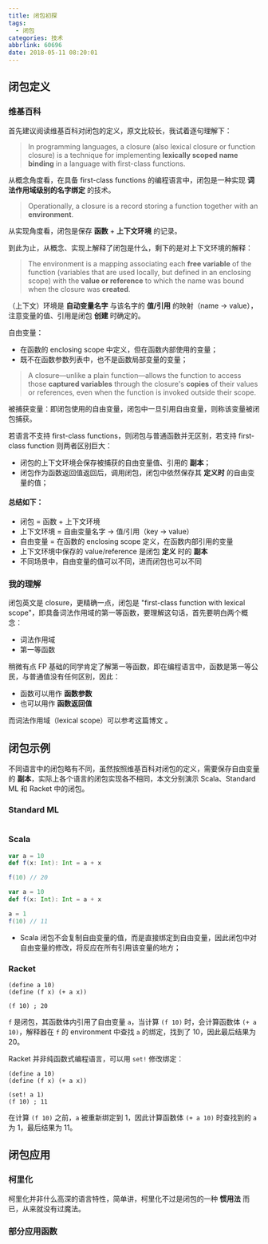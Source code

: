 ```yaml
---
title: 闭包初探
tags:
  - 闭包
categories: 技术
abbrlink: 60696
date: 2018-05-11 08:20:01
---
```


## 闭包定义

### 维基百科

首先建议阅读维基百科对闭包的定义，原文比较长，我试着逐句理解下：

>In programming languages, a closure (also lexical closure or function closure) is a technique for implementing **lexically scoped name binding** in a language with first-class functions.

从概念角度看，在具备 first-class functions 的编程语言中，闭包是一种实现 **词法作用域级别的名字绑定** 的技术。

<!-- more -->

>Operationally, a closure is a record storing a function together with an **environment**.

从实现角度看，闭包是保存 **函数** + **上下文环境** 的记录。

到此为止，从概念、实现上解释了闭包是什么，剩下的是对上下文环境的解释：

>The environment is a mapping associating each **free variable** of the function (variables that are used locally, but defined in an enclosing scope) with the **value or reference** to which the name was bound when the closure was **created**.

（上下文）环境是 **自动变量名字** 与该名字的 **值/引用** 的映射（name -> value），注意变量的值、引用是闭包 **创建** 时确定的。

自由变量：

* 在函数的 enclosing scope 中定义，但在函数内部使用的变量；
* 既不在函数参数列表中，也不是函数局部变量的变量；

>A closure—unlike a plain function—allows the function to access those **captured variables** through the closure's **copies** of their values or references, even when the function is invoked outside their scope.

被捕获变量：即闭包使用的自由变量，闭包中一旦引用自由变量，则称该变量被闭包捕获。

若语言不支持 first-class functions，则闭包与普通函数并无区别，若支持 first-class function 则两者区别巨大：

* 闭包的上下文环境会保存被捕获的自由变量值、引用的 **副本**；
* 闭包作为函数返回值返回后，调用闭包，闭包中依然保存其 **定义时** 的自由变量的值；

#### 总结如下：

* 闭包 = 函数 + 上下文环境
* 上下文环境 = 自由变量名字 -> 值/引用（key -> value）
* 自由变量 = 在函数的 enclosing scope 定义，在函数内部引用的变量
* 上下文环境中保存的 value/reference 是闭包 **定义** 时的 **副本**
* 不同场景中，自由变量的值可以不同，进而闭包也可以不同

### 我的理解

闭包英文是 closure，更精确一点，闭包是 "first-class function with lexical scope"，即具备词法作用域的第一等函数，要理解这句话，首先要明白两个概念：

* 词法作用域
* 第一等函数

稍微有点 FP 基础的同学肯定了解第一等函数，即在编程语言中，函数是第一等公民，与普通值没有任何区别，因此：

* 函数可以用作 **函数参数**
* 也可以用作 **函数返回值**

而词法作用域（lexical scope）可以参考这篇博文 []()。

## 闭包示例

不同语言中的闭包略有不同，虽然按照维基百科对闭包的定义，需要保存自由变量的 **副本**，实际上各个语言的闭包实现各不相同，本文分别演示 Scala、Standard ML 和 Racket 中的闭包。

### Standard ML

```ML

```

### Scala

```Scala
var a = 10
def f(x: Int): Int = a + x

f(10) // 20
```

```Scala
var a = 10
def f(x: Int): Int = a + x

a = 1
f(10) // 11
```

* Scala 闭包不会复制自由变量的值，而是直接绑定到自由变量，因此闭包中对自由变量的修改，将反应在所有引用该变量的地方；

### Racket

```Racket
(define a 10)
(define (f x) (+ a x))

(f 10) ; 20
```

`f` 是闭包，其函数体内引用了自由变量 `a`，当计算 `(f 10)` 时，会计算函数体 `(+ a 10)`，解释器在 `f` 的 environment 中查找 `a` 的绑定，找到了 10，因此最后结果为 20。

Racket 并非纯函数式编程语言，可以用 `set!` 修改绑定：

```Racket
(define a 10)
(define (f x) (+ a x))

(set! a 1)
(f 10) ; 11
```

在计算 `(f 10)` 之前，`a` 被重新绑定到 1，因此计算函数体 `(+ a 10)` 时查找到的 `a` 为 1，最后结果为 11。

## 闭包应用

### 柯里化

柯里化并非什么高深的语言特性，简单讲，柯里化不过是闭包的一种 **惯用法** 而已，从来就没有过魔法。

### 部分应用函数

